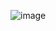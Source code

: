 ![image](https://github.com/nilendrapatel1317/LeetCode-Top-100/assets/145634401/c4427a49-e8dd-431f-b7d1-d323e27471bb)
